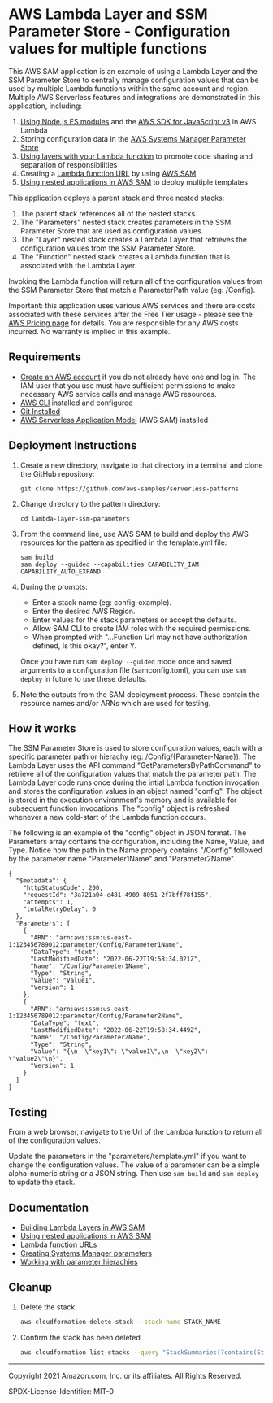 # AWS Lambda Layer and SSM Parameter Store - Configuration values for multiple functions

This AWS SAM application is an example of using a Lambda Layer and the SSM Parameter Store to centrally manage configuration values that can be used by multiple Lambda functions within the same account and region. Multiple AWS Serverless features and integrations are demonstrated in this application, including:

1. [Using Node.js ES modules](https://aws.amazon.com/blogs/compute/using-node-js-es-modules-and-top-level-await-in-aws-lambda/) and the [AWS SDK for JavaScript v3](https://docs.aws.amazon.com/AWSJavaScriptSDK/v3/latest/) in AWS Lambda
1. Storing configuration data in the [AWS Systems Manager Parameter Store](https://docs.aws.amazon.com/systems-manager/latest/userguide/systems-manager-parameter-store.html)
1. [Using layers with your Lambda function](https://docs.aws.amazon.com/lambda/latest/dg/invocation-layers.html) to promote code sharing and separation of responsibilities
1. Creating a [Lambda function URL](https://docs.aws.amazon.com/lambda/latest/dg/lambda-urls.html) by using [AWS SAM](https://docs.aws.amazon.com/serverless-application-model/latest/developerguide/sam-property-function-functionurlconfig.html)
1. [Using nested applications in AWS SAM](https://docs.aws.amazon.com/serverless-application-model/latest/developerguide/serverless-sam-template-nested-applications.html) to deploy multiple templates

This application deploys a parent stack and three nested stacks:

1. The parent stack references all of the nested stacks.
1. The "Parameters" nested stack creates parameters in the SSM Parameter Store that are used as configuration values.
1. The "Layer" nested stack creates a Lambda Layer that retrieves the configuration values from the SSM Parameter Store.
1. The "Function" nested stack creates a Lambda function that is associated with the Lambda Layer.

Invoking the Lambda function will return all of the configuration values from the SSM Parameter Store that match a ParameterPath value (eg: /Config).

Important: this application uses various AWS services and there are costs associated with these services after the Free Tier usage - please see the [AWS Pricing page](https://aws.amazon.com/pricing/) for details. You are responsible for any AWS costs incurred. No warranty is implied in this example.

## Requirements

* [Create an AWS account](https://portal.aws.amazon.com/gp/aws/developer/registration/index.html) if you do not already have one and log in. The IAM user that you use must have sufficient permissions to make necessary AWS service calls and manage AWS resources.
* [AWS CLI](https://docs.aws.amazon.com/cli/latest/userguide/install-cliv2.html) installed and configured
* [Git Installed](https://git-scm.com/book/en/v2/Getting-Started-Installing-Git)
* [AWS Serverless Application Model](https://docs.aws.amazon.com/serverless-application-model/latest/developerguide/serverless-sam-cli-install.html) (AWS SAM) installed

## Deployment Instructions

1. Create a new directory, navigate to that directory in a terminal and clone the GitHub repository:
    ``` 
    git clone https://github.com/aws-samples/serverless-patterns
    ```
1. Change directory to the pattern directory:
    ```
    cd lambda-layer-ssm-parameters
    ```
1. From the command line, use AWS SAM to build and deploy the AWS resources for the pattern as specified in the template.yml file:
    ```
    sam build
    sam deploy --guided --capabilities CAPABILITY_IAM CAPABILITY_AUTO_EXPAND
    ```
1. During the prompts:
    * Enter a stack name (eg: config-example).
    * Enter the desired AWS Region.
    * Enter values for the stack parameters or accept the defaults.
    * Allow SAM CLI to create IAM roles with the required permissions.
    * When prompted with "...Function Url may not have authorization defined, Is this okay?", enter Y.

    Once you have run `sam deploy --guided` mode once and saved arguments to a configuration file (samconfig.toml), you can use `sam deploy` in future to use these defaults.

1. Note the outputs from the SAM deployment process. These contain the resource names and/or ARNs which are used for testing.

## How it works

The SSM Parameter Store is used to store configuration values, each with a specific parameter path or hierachy (eg: /Config/{Parameter-Name}). The Lambda Layer uses the API command "GetParametersByPathCommand" to retrieve all of the configuration values that match the parameter path. The Lambda Layer code runs once during the intial Lambda function invocation and stores the configuration values in an object named "config". The object is stored in the execution environment's memory and is available for subsequent function invocations. The "config" object is refreshed whenever a new cold-start of the Lambda function occurs.

The following is an example of the "config" object in JSON format. The Parameters array contains the configuration, including the Name, Value, and Type. Notice how the path in the Name propery contains "/Config" followed by the parameter name "Parameter1Name" and "Parameter2Name".

```
{
  "$metadata": {
    "httpStatusCode": 200,
    "requestId": "3a721a04-c481-4909-8051-2f7bff78f155",
    "attempts": 1,
    "totalRetryDelay": 0
  },
  "Parameters": [
    {
      "ARN": "arn:aws:ssm:us-east-1:123456789012:parameter/Config/Parameter1Name",
      "DataType": "text",
      "LastModifiedDate": "2022-06-22T19:58:34.021Z",
      "Name": "/Config/Parameter1Name",
      "Type": "String",
      "Value": "Value1",
      "Version": 1
    },
    {
      "ARN": "arn:aws:ssm:us-east-1:123456789012:parameter/Config/Parameter2Name",
      "DataType": "text",
      "LastModifiedDate": "2022-06-22T19:58:34.449Z",
      "Name": "/Config/Parameter2Name",
      "Type": "String",
      "Value": "{\n  \"key1\": \"value1\",\n  \"key2\": \"value2\"\n}",
      "Version": 1
    }
  ]
}
```

## Testing

From a web browser, navigate to the Url of the Lambda function to return all of the configuration values.

Update the parameters in the "parameters/template.yml" if you want to change the configuration values. The value of a parameter can be a simple alpha-numeric string or a JSON string. Then use `sam build` and `sam deploy` to update the stack.

## Documentation

* [Building Lambda Layers in AWS SAM](https://docs.aws.amazon.com/serverless-application-model/latest/developerguide/building-layers.html)
* [Using nested applications in AWS SAM](https://docs.aws.amazon.com/serverless-application-model/latest/developerguide/serverless-sam-template-nested-applications.html)
* [Lambda function URLs](https://docs.aws.amazon.com/lambda/latest/dg/lambda-urls.html)
* [Creating Systems Manager parameters](https://docs.aws.amazon.com/systems-manager/latest/userguide/sysman-paramstore-su-create.html)
* [Working with parameter hierachies](https://docs.aws.amazon.com/systems-manager/latest/userguide/sysman-paramstore-hierarchies.html)

## Cleanup
 
1. Delete the stack
    ```bash
    aws cloudformation delete-stack --stack-name STACK_NAME
    ```
1. Confirm the stack has been deleted
    ```bash
    aws cloudformation list-stacks --query "StackSummaries[?contains(StackName,'STACK_NAME')].StackStatus"
    ```
----
Copyright 2021 Amazon.com, Inc. or its affiliates. All Rights Reserved.

SPDX-License-Identifier: MIT-0